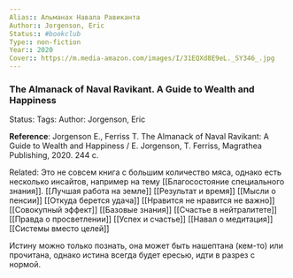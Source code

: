 ```yaml
---
Alias:: Альманах Навала Равиканта
Author:: Jorgenson, Eric
Status:: #bookclub 
Type:: non-fiction
Year:: 2020
Cover:: https://m.media-amazon.com/images/I/31EQXd8E9eL._SY346_.jpg
---
```


### The Almanack of Naval Ravikant. A Guide to Wealth and Happiness
Status: 
Tags: 
Author: Jorgenson, Eric

**Reference**: Jorgenson E., Ferriss T. The Almanack of Naval Ravikant: A Guide to Wealth and Happiness / E. Jorgenson, T. Ferriss, Magrathea Publishing, 2020. 244 c.

Related: 
Это не совсем книга с большим количество мяса, однако есть несколько инсайтов, например на тему
[[Благосостояние специального знания]].
[[Лучшая работа на земле]]
[[Результат и время]]
[[Мысли о пенсии]]
[[Откуда берется удача]]
[[Нравится не нравится не важно]]
[[Совокупный эффект]]
[[Базовые знания]]
[[Счастье в нейтралитете]]
[[Правда о просветлении]]
[[Успех и счастье]]
[[Навал о медитация]]
[[Системы вместо целей]]

Истину можно только познать, она может быть нашептана (кем-то) или прочитана, однако истина всегда будет ересью, идти в разрез с нормой.